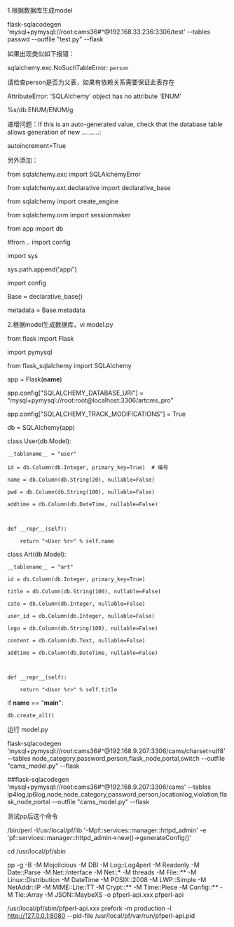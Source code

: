 1.根据数据库生成model

flask-sqlacodegen 'mysql+pymysql://root:cams36#^@192.168.33.236:3306/test'  --tables passwd --outfile "test.py"  --flask



如果出现类似如下报错：

sqlalchemy.exc.NoSuchTableError: `person`

请检查person是否为父表，如果有依赖关系需要保证此表存在



AttributeError: 'SQLAlchemy' object has no attribute 'ENUM' 

%s/db.ENUM/ENUM/g



递增问题：If this is an auto-generated value, check that the database table allows generation of new ..........:

autoincrement=True



另外添加：

from sqlalchemy.exc import SQLAlchemyError

from sqlalchemy.ext.declarative import declarative_base

from sqlalchemy import create_engine

from sqlalchemy.orm import sessionmaker

from app import db

#from .. import config

import sys

sys.path.append('app/')

import config

Base = declarative_base()

metadata = Base.metadata



2.根据model生成数据库，vi model.py

from flask import Flask

import pymysql

from flask_sqlalchemy import SQLAlchemy



app = Flask(__name__)

app.config["SQLALCHEMY_DATABASE_URI"] = "mysql+pymysql://root:root@localhost:3306/artcms_pro"

app.config["SQLALCHEMY_TRACK_MODIFICATIONS"] = True



db = SQLAlchemy(app)



class User(db.Model):

    __tablename__ = "user"

    id = db.Column(db.Integer, primary_key=True)  # 编号

    name = db.Column(db.String(20), nullable=False)

    pwd = db.Column(db.String(100), nullable=False)

    addtime = db.Column(db.DateTime, nullable=False)

 

    def __repr__(self):

        return "<User %r>" % self.name



class Art(db.Model):

    __tablename__ = "art"

    id = db.Column(db.Integer, primary_key=True)

    title = db.Column(db.String(100), nullable=False)

    cate = db.Column(db.Integer, nullable=False)

    user_id = db.Column(db.Integer, nullable=False)

    logo = db.Column(db.String(100), nullable=False)

    content = db.Column(db.Text, nullable=False)

    addtime = db.Column(db.DateTime, nullable=False)

 

    def __repr__(self):

        return "<User %r>" % self.title

 

if __name__ == "__main__":

    db.create_all()

运行 model.py





flask-sqlacodegen 'mysql+pymysql://root:cams36#^@192.168.9.207:3306/cams/charset=utf8'  --tables node_category,password,person,flask_node,portal,switch --outfile "cams_model.py"  --flask



##flask-sqlacodegen 'mysql+pymysql://root:cams36#^@192.168.9.207:3306/cams'  --tables ip4log,ip6log,node,node_category,password,person,locationlog,violation,flask_node,portal --outfile "cams_model.py"  --flask 





测试pp后这个命令

/bin/perl -I/usr/local/pf/lib '-Mpf::services::manager::httpd_admin' -e 'pf::services::manager::httpd_admin->new()->generateConfig()'



cd /usr/local/pf/sbin

pp -g -B -M Mojolicious -M DBI -M Log::Log4perl -M Readonly -M  Date::Parse -M Net::Interface -M Net::* -M threads -M File::** -M Linux::Distribution -M DateTime  -M POSIX::2008 -M LWP::Simple -M NetAddr::IP -M MIME::Lite::TT -M Crypt::** -M Time::Piece -M Config::** -M Tie::Array -M JSON::MaybeXS -o pfperl-api.xxx pfperl-api



/usr/local/pf/sbin/pfperl-api.xxx prefork -m production -l http://127.0.0.1:8080 --pid-file /usr/local/pf/var/run/pfperl-api.pid
